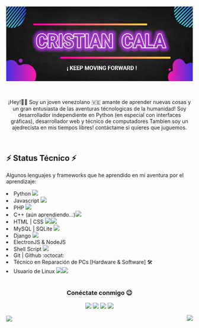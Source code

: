 <p align="center"><img src="https://github.com/CristianCala/CristianCala/blob/main/statics/banner.png"/></p>
<br>

<p style="text-align: center;">¡Hey!👨‍💻	Soy un joven venezolano 🇻🇪 amante de aprender nuevas cosas y un gran entusiasta de las aventuras técnologicas de la humanidad! Soy desarrollador independiente en Python (en especial con interfaces gráficas), desarrollador web y técnico de computadores Tambien soy un ajedrecista en mis tiempos libres! contáctame si quieres que juguemos.</p>

<br>

## ⚡ Status Técnico ⚡

Algunos lenguajes y frameworks que he aprendido en mi aventura por el aprendizaje:
<p>
	 <li> Python <a href=""><img src="https://img.icons8.com/color/20/000000/python.png"/></a></li>
	 <li> Javascript <img src="https://img.icons8.com/color/20/000000/javascript.png"/></li>
	 <li> PHP <img src="https://img.icons8.com/wired/20/000000/php-logo.png"/></li>
	 <li> C++ (aún aprendiendo...)<img src="https://img.icons8.com/color/20/000000/c-plus-plus-logo.png"/></li>
	 <li> HTML | CSS <img src="https://img.icons8.com/color/20/000000/html-5.png"/><img src="https://img.icons8.com/color/20/000000/css3.png"/></li>
	 <li> MySQL | SQLite <img src="https://img.icons8.com/ios-filled/20/000000/mysql-logo.png"/></li>
	 <li> Django <img src="https://img.icons8.com/color/20/000000/django.png"/></li>
	 <li>ElectronJS  & NodeJS</li>
	 <li> Shell Script <img src="https://img.icons8.com/office/20/000000/console.png"/></li>
	 <li> Git | Github :octocat:</li>
	 <li> Técnico en Reparación de PCs [Hardware & Software] 🛠</li>
	 <li> Usuario de Linux <img src="https://img.icons8.com/color/20/000000/linux-mint.png"/><img src="https://img.icons8.com/color/20/000000/kali-linux.png"/></li>
	 <br>
</p>


<h3 align="center">Conéctate conmigo 😉</h3>
<p align="center">
	<a href= "https://www.facebook.com/rafael.sierra.31542841"><img src="https://img.icons8.com/nolan/64/facebook.png"/></a>
	<a href="https://www.instagram.com/cristianabsoluto/"><img src="https://img.icons8.com/nolan/64/instagram-new.png"/></a>
	<a href="https://t.me/cristianabsoluto"><img src="https://img.icons8.com/nolan/64/telegram-app.png"/></a>
	<a href="https://twitter.com/Cristia95149808"><img src="https://img.icons8.com/nolan/64/twitter.png"/></a>
</p>

<p>
  <img align="center" src="https://github-readme-stats.vercel.app/api?username=CristianCala&show_icons=true&theme=synthwave" />
  <a href="https://github-readme-stats.vercel.app/api/top-langs/?username=CristianCala&layout=compact">
  	<img align="right" src="https://github-readme-stats.anuraghazra1.vercel.app/api/top-langs/?username=CristianCala">
  </a>
</p>

<!-- ![Cristian Cala Stats](https://github-readme-stats.vercel.app/api?username=CristianCala&show_icons=true&theme=synthwave)

[![Top Langs](https://github-readme-stats.vercel.app/api/top-langs/?username=CristianCala&layout=compact)](https://github.com/CristianCala/github-readme-stats) -->